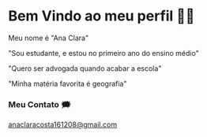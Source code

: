 # Bem Vindo ao meu perfil 🎀🤪

Meu nome é "Ana Clara"


"Sou estudante, e estou no primeiro ano do ensino médio"


"Quero ser advogada quando acabar a escola"


"Minha matéria favorita é geografia"

### Meu Contato 🗯

anaclaracosta161208@gmail.com






<!--
**anaccpp/anaccpp** is a ✨ _special_ ✨ repository because its `README.md` (this file) appears on your GitHub profile.

Here are some ideas to get you started:

- 🔭 I’m currently working on ...
- 🌱 I’m currently learning ...
- 👯 I’m looking to collaborate on ...
- 🤔 I’m looking for help with ...
- 💬 Ask me about ...
- 📫 How to reach me: ...
- 😄 Pronouns: ...
- ⚡ Fun fact: ...
-->
